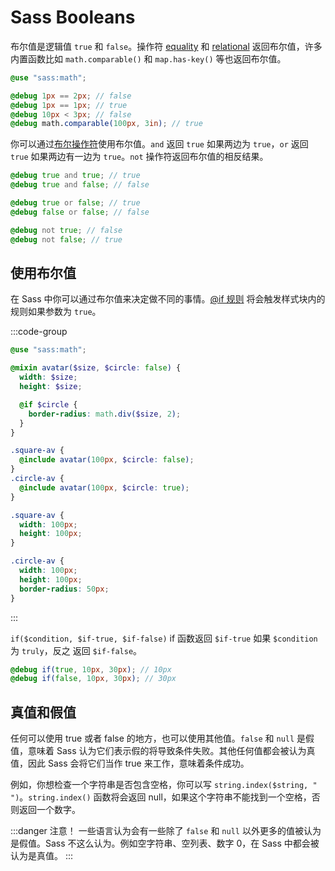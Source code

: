 # Sass Booleans

布尔值是逻辑值 `true` 和 `false`。操作符 [equality](../operators/equality.md) 和 [relational](../operators/relational.md) 返回布尔值，许多内置函数比如 `math.comparable()` 和 `map.has-key()` 等也返回布尔值。

```scss
@use "sass:math";

@debug 1px == 2px; // false
@debug 1px == 1px; // true
@debug 10px < 3px; // false
@debug math.comparable(100px, 3in); // true
```

你可以通过[布尔操作符](../operators/boolean.md)使用布尔值。`and` 返回 `true` 如果两边为 `true`，`or` 返回 `true` 如果两边有一边为 `true`。`not` 操作符返回布尔值的相反结果。

```scss
@debug true and true; // true
@debug true and false; // false

@debug true or false; // true
@debug false or false; // false

@debug not true; // false
@debug not false; // true
```

## 使用布尔值

在 Sass 中你可以通过布尔值来决定做不同的事情。[@if 规则](../at-rules/control/if.md) 将会触发样式块内的规则如果参数为 `true`。

:::code-group

```scss
@use "sass:math";

@mixin avatar($size, $circle: false) {
  width: $size;
  height: $size;

  @if $circle {
    border-radius: math.div($size, 2);
  }
}

.square-av {
  @include avatar(100px, $circle: false);
}
.circle-av {
  @include avatar(100px, $circle: true);
}
```

```css
.square-av {
  width: 100px;
  height: 100px;
}

.circle-av {
  width: 100px;
  height: 100px;
  border-radius: 50px;
}
```

:::

`if($condition, $if-true, $if-false)` if 函数返回 `$if-true` 如果 `$condition` 为 `truly`，反之 返回 `$if-false`。

```scss
@debug if(true, 10px, 30px); // 10px
@debug if(false, 10px, 30px); // 30px
```

## 真值和假值

任何可以使用 true 或者 false 的地方，也可以使用其他值。`false` 和 `null` 是假值，意味着 Sass 认为它们表示假的将导致条件失败。其他任何值都会被认为真值，因此 Sass 会将它们当作 true 来工作，意味着条件成功。

例如，你想检查一个字符串是否包含空格，你可以写 `string.index($string, " ")`。`string.index()` 函数将会返回 null，如果这个字符串不能找到一个空格，否则返回一个数字。

:::danger 注意！
一些语言认为会有一些除了 `false` 和 `null` 以外更多的值被认为是假值。Sass 不这么认为。例如空字符串、空列表、数字 0，在 Sass 中都会被认为是真值。
:::
